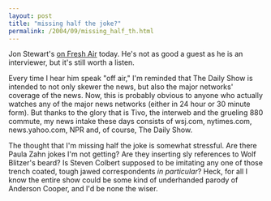 ```yaml
---
layout: post
title: "missing half the joke?"
permalink: /2004/09/missing_half_th.html
---
```


<p>Jon Stewart's <a title="Fresh Air: Thursday - September 30, 2004" href="http://freshair.npr.org/day_fa.jhtml?todayDate=09/30/2004">on Fresh Air</a> today.  He's not as good a guest as he is an interviewer, but it's still worth a listen.  </p>

<p>Every time I hear him speak "off air," I'm reminded that The Daily Show is intended to not only skewer the news, but also the major networks' coverage of the news.  Now, this is probably obvious to anyone who actually watches any of the major news networks (either in 24 hour or 30 minute form).  But thanks to the glory that is Tivo, the interweb and the grueling 880 commute, my news intake these days consists of wsj.com, nytimes.com, news.yahoo.com, NPR and, of course, The Daily Show.</p>

<p>The thought that I'm missing half the joke is somewhat stressful.  Are there Paula Zahn jokes I'm not getting?  Are they inserting sly references to Wolf Blitzer's beard?  Is Steven Colbert supposed to be imitating any one of those trench coated, tough jawed correspondents <em>in particular</em>?  Heck, for all I know the entire show could be some kind of underhanded parody of Anderson Cooper, and I'd be none the wiser.</p>


